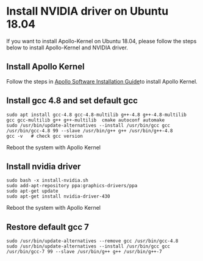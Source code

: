 ﻿# Install NVIDIA driver on Ubuntu 18.04
If you want to install Apollo-Kernel on Ubuntu 18.04, please follow the steps below to install Apollo-Kernel and NVIDIA driver.

## Install Apollo Kernel
Follow the steps in [Apollo Software Installation Guide](https://github.com/ApolloAuto/apollo/tree/master/docs/quickstart/apollo_software_installation_guide.md#Install-apollo-kernel)to install Apollo Kernel.


## Install gcc 4.8 and set default gcc

```
sudo apt install gcc-4.8 gcc-4.8-multilib g++-4.8 g++-4.8-multilib   gcc gcc-multilib g++ g++-multilib  cmake autoconf automake
sudo /usr/bin/update-alternatives --install /usr/bin/gcc gcc /usr/bin/gcc-4.8 99 --slave /usr/bin/g++ g++ /usr/bin/g++-4.8
gcc -v   # check gcc version
```

Reboot the system with Apollo Kernel

## Install nvidia driver

```
sudo bash -x install-nvidia.sh
sudo add-apt-repository ppa:graphics-drivers/ppa
sudo apt-get update
sudo apt-get install nvidia-driver-430
```

Reboot the system with Apollo Kernel

## Restore default gcc 7

```
sudo /usr/bin/update-alternatives --remove gcc /usr/bin/gcc-4.8
sudo /usr/bin/update-alternatives --install /usr/bin/gcc gcc /usr/bin/gcc-7 99 --slave /usr/bin/g++ g++ /usr/bin/g++-7
```
